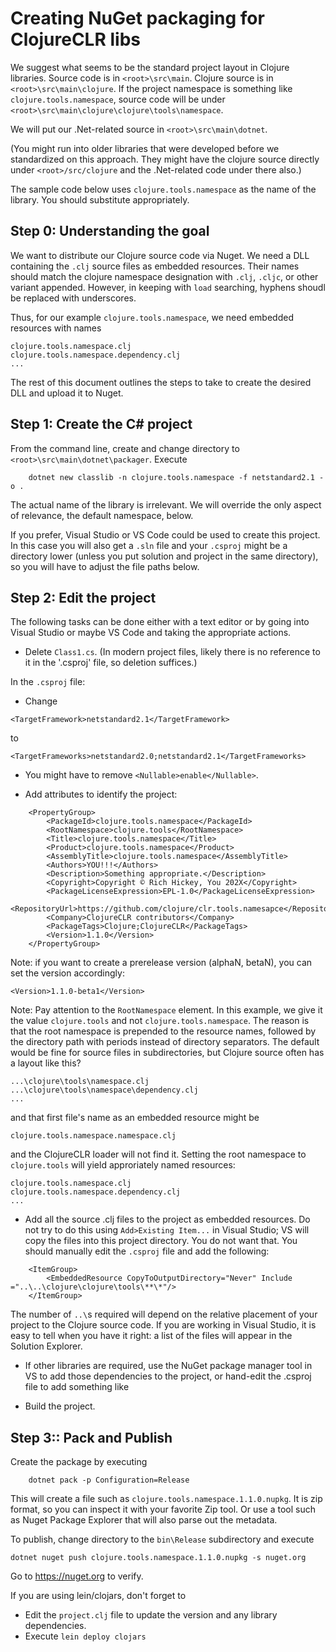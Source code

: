 # Creating NuGet packaging for ClojureCLR libs

We suggest what seems to be the standard project layout in Clojure libraries.  Source code is in `<root>\src\main`.  Clojure source is in `<root>\src\main\clojure`. 
 If the project namespace is something like `clojure.tools.namespace`, source code will be under `<root>\src\main\clojure\clojure\tools\namespace`. 

 We will put our .Net-related source in `<root>\src\main\dotnet`.

(You might run into older libraries that were developed before we standardized on this approach.  They might have the clojure source directly under `<root>/src/clojure` and the .Net-related code under there also.)

The sample code below uses `clojure.tools.namespace` as the name of the library.  You should substitute appropriately.

## Step 0: Understanding the goal

We want to distribute our Clojure source code via Nuget.  We need a DLL containing the `.clj` source files as embedded resources.  Their names should match the clojure namespace designation with `.clj`, `.cljc`, or other variant appended.  However, in keeping with `load` searching, hyphens shoudl be replaced with underscores.

Thus, for our example `clojure.tools.namespace`, we need embedded resources with names

```
clojure.tools.namespace.clj
clojure.tools.namespace.dependency.clj
...
```

The rest of this document outlines the steps to take to create the desired DLL and upload it to Nuget.

## Step 1: Create the C# project

From the command line, create and change directory to `<root>\src\main\dotnet\packager`. Execute

```
	dotnet new classlib -n clojure.tools.namespace -f netstandard2.1 -o . 
```
The actual name of the library is irrelevant.  We will override the only aspect of relevance, the default namespace, below.

If you prefer, Visual Studio or VS Code could be used to create this project.  In this case you will also get a `.sln` file and your `.csproj` might be a directory lower (unless you put solution and project in the same directory), so you will have to adjust the file paths below.

## Step 2: Edit the project
	
The following tasks can be done either with a text editor or by going into Visual Studio or maybe VS Code and taking the appropriate actions.

* Delete `Class1.cs`. (In modern project files, likely there is no reference to it in the '.csproj' file, so deletion suffices.)
	
In the `.csproj` file:

* Change 

```
<TargetFramework>netstandard2.1</TargetFramework>
```
 
 to 
 
 ```
 <TargetFrameworks>netstandard2.0;netstandard2.1</TargetFrameworks>
 ```

 * You might have to remove `<Nullable>enable</Nullable>`.

* Add attributes to identify the project:

```
	<PropertyGroup>
		<PackageId>clojure.tools.namespace</PackageId>
		<RootNamespace>clojure.tools</RootNamespace>		
		<Title>clojure.tools.namespace</Title>
		<Product>clojure.tools.namespace</Product>
		<AssemblyTitle>clojure.tools.namespace</AssemblyTitle>
		<Authors>YOU!!!</Authors>
		<Description>Something appropriate.</Description>
		<Copyright>Copyright © Rich Hickey, You 202X</Copyright>
		<PackageLicenseExpression>EPL-1.0</PackageLicenseExpression>
		<RepositoryUrl>https://github.com/clojure/clr.tools.namesapce</RepositoryUrl>
		<Company>ClojureCLR contributors</Company>
		<PackageTags>Clojure;ClojureCLR</PackageTags>
		<Version>1.1.0</Version> 
	</PropertyGroup>
```
	
Note: if you want to create a prerelease version (alphaN, betaN), you can set the version accordingly:

```
<Version>1.1.0-beta1</Version> 
```

Note: Pay attention to the `RootNamespace` element.  In this example, we give it the value `clojure.tools` and not `clojure.tools.namespace`.  The reason is that the root namespace is prepended to the resource names, followed by the directory path with periods instead of directory separators.  The default would be fine for source files in subdirectories, but Clojure source often has a layout like this?

```
...\clojure\tools\namespace.clj
...\clojure\tools\namespace\dependency.clj
...
```

and that first file's name as an embedded resource might be

```
clojure.tools.namespace.namespace.clj
```

and the ClojureCLR loader will not find it. Setting the root namespace to `clojure.tools` will yield approriately named resources:


```
clojure.tools.namespace.clj
clojure.tools.namespace.dependency.clj
...
```


* Add all the source .clj files to the project as embedded resources.   Do not try to do this using `Add>Existing Item...` in Visual Studio; VS will copy the files into this project directory.  You do not want that. You should manually edit the `.csproj` file and add the following:  

```
	<ItemGroup>
		<EmbeddedResource CopyToOutputDirectory="Never" Include ="..\..\clojure\clojure\tools\**\*"/>
	</ItemGroup>
```

The number of `..\`s required will depend on the relative placement of your project to the Clojure source code.  If you are working in Visual Studio, it is easy to tell when you have it right:  a list of the files will appear in the Solution Explorer.

* If other libraries are required, use the NuGet package manager tool in VS to add those dependencies to the project, or hand-edit the .csproj file to add something like

	<ItemGroup>
		<PackageReference Include="clr.tools.reader" Version="1.3.4" />
	</ItemGroup>
	
		
* Build the project.


## Step 3:: Pack and Publish

Create the package by executing

```
    dotnet pack -p Configuration=Release
```	

This will create a file such as `clojure.tools.namespace.1.1.0.nupkg`.  It is zip format, so you can inspect it with your favorite Zip tool.  Or use a tool such as Nuget Package Explorer that will also parse out the metadata.

To publish, change directory to the `bin\Release` subdirectory and execute

```
dotnet nuget push clojure.tools.namespace.1.1.0.nupkg -s nuget.org
```

Go to https://nuget.org to verify.

If you are using lein/clojars, don't forget to

* Edit the `project.clj` file to update the version and any library dependencies.
* Execute  `lein deploy clojars` 







	
